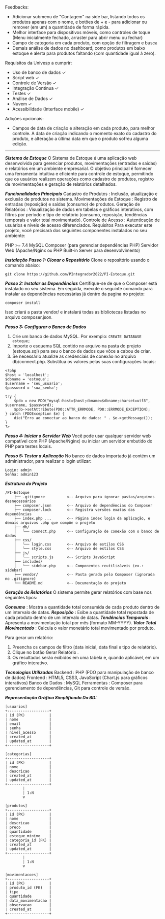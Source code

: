 Feedbacks:

- Adicionar submenu de "Contagem" na side bar, listando todos os produtos apenas com o nome, e botões de + e - para adicionar ou remover (em um) a quantidade de forma rápida.
- Melhor interface para dispositivos móveis, como controles de toque (Menu inicialmente fechado, arraster para abrir menu ou fechar)
- Campo de categoria em cada produto, com opção de filtragem e busca
- Demais análise de dados no dashboard, como produtos em baixo estoque e alerta para produtos faltando (com quantidade igual à zero).

Requisitos da Univesp a cumprir:

- Uso de banco de dados ✓
- Script web ✓
- Controle de Versão ✓
- Integração Contínua ✓
- Testes ✓
- Análise de Dados ✓
- Nuvem ✓
- Acessibilidade (Interface mobile) ✓

Adições opcionais:
- Campos de data de criação e alteração em cada produto, para melhor controle. A data de criação indicando o momento exato do cadastro do produto, e alteração a última data em que o produto sofreu alguma edição.
 
---

***Sistema de Estoque***
O Sistema de Estoque é uma aplicação web desenvolvida para gerenciar produtos, movimentações (entradas e saídas) e relatórios em um ambiente empresarial. O objetivo principal é fornecer uma ferramenta intuitiva e eficiente para controle de estoque, permitindo que os usuários realizem operações como cadastro de produtos, registro de movimentações e geração de relatórios detalhados.

***Funcionalidades Principais***
Cadastro de Produtos : Inclusão, atualização e exclusão de produtos no sistema.
Movimentações de Estoque : Registro de entradas (reposição) e saídas (consumo) de produtos.
Geração de Relatórios : Visualização de dados em tabelas e gráficos interativos, com filtros por período e tipo de relatório (consumo, reposição, tendências temporais e valor total movimentado).
Controle de Acesso : Autenticação de usuários e níveis de acesso diferenciados.
Requisitos
Para executar este projeto, você precisará dos seguintes componentes instalados no seu ambiente:

PHP >= 7.4
MySQL
Composer (para gerenciar dependências PHP)
Servidor Web (Apache/Nginx ou PHP Built-in Server para desenvolvimento)

***Instalação***
***Passo 1: Clonar o Repositório***
Clone o repositório usando o comando abaixo:
```
git clone https://github.com/PIntegrador2022/PI-Estoque.git
```
***Passo 2: Instalar as Dependências***
Certifique-se de que o Composer está instalado no seu sistema. Em seguida, execute o seguinte comando para instalar as dependências necessárias já dentro da pagina no projeto:
```
composer install
```
Isso criará a pasta vendor/ e instalará todas as bibliotecas listadas no arquivo composer.json.

***Passo 3: Configurar o Banco de Dados***
1. Crie um banco de dados MySQL. Por exemplo:
```CREATE DATABASE estoque;```
2. Importe o esquema SQL contido no arquivo na pasta do projeto (estoque.sql) para seu o banco de dados que vôce a cabou de criar.
3. Se necessário atualize as credenciais de conexão no arquivo db/connect.php. Substitua os valores pelas suas configurações locais:
```
<?php
$host = 'localhost';
$dbname = 'estoque';
$username = 'seu_usuario';
$password = 'sua_senha';

try {
    $pdo = new PDO("mysql:host=$host;dbname=$dbname;charset=utf8", $username, $password);
    $pdo->setAttribute(PDO::ATTR_ERRMODE, PDO::ERRMODE_EXCEPTION);
} catch (PDOException $e) {
    die("Erro ao conectar ao banco de dados: " . $e->getMessage());
}
?>
```
***Passo 4: Iniciar o Servidor Web***
Você pode usar qualquer servidor web compatível com PHP (Apache/Nginx) ou iniciar um servidor embutido do PHP para testes locais.

***Passo 5: Testar a Aplicação***
No banco de dados importado já contém um administrador, para realizar o login utilizar:
```
Login: admin
Senha: admin123
```

***Estrutura do Projeto***
```
/PI-Estoque
    ├── .gitignore          <-- Arquivo para ignorar pastas/arquivos desnecessários
    ├── composer.json       <-- Arquivo de dependências do Composer
    ├── composer.lock       <-- Registra versões exatas das dependências
    ├── index.php ...       <-- Página index login da aplicação, e demais arquivos .php que compõe o projeto
    ├── db/
    │   └── connect.php     <-- Configuração de conexão com o banco de dados
    ├── css/
    │   └── login.css       <-- Arquivo de estilos CSS
    │   └── style.css       <-- Arquivo de estilos CSS
    ├── js/
    │   └── scripts.js      <-- Scripts JavaScript
    ├── includes/
    │   └── sidebar.php     <-- Componentes reutilizáveis (ex.: sidebar)
    ├── vendor/             <-- Pasta gerada pelo Composer (ignorada no .gitignore)
    └── README.md           <-- Documentação do projeto
```

***Geração de Relatórios***
O sistema permite gerar relatórios com base nos seguintes tipos:

***Consumo*** : Mostra a quantidade total consumida de cada produto dentro de um intervalo de datas.
***Reposição*** : Exibe a quantidade total repostada de cada produto dentro de um intervalo de datas.
***Tendências Temporais*** : Apresenta a movimentação total por mês (formato MM-YYYY).
***Valor Total Movimentado*** : Calcula o valor monetário total movimentado por produto.

Para gerar um relatório:
1. Preencha os campos de filtro (data inicial, data final e tipo de relatório).
2. Clique no botão Gerar Relatório .
3. Os resultados serão exibidos em uma tabela e, quando aplicável, em um gráfico interativo.

***Tecnologias Utilizadas***
Backend : PHP (PDO para manipulação de banco de dados)
Frontend : HTML5, CSS3, JavaScript (Chart.js para gráficos interativos)
Banco de Dados : MySQL
Ferramentas : Composer para gerenciamento de dependências, Git para controle de versão.

***Representação Gráfica Simplificada Do BD:***
```
[usuarios]
+-------------------+
| id (PK)           |
| nome              |
| email             |
| senha             |
| nivel_acesso      |
| created_at        |
| updated_at        |
+-------------------+

[categorias]
+-------------------+
| id (PK)           |
| nome              |
| descricao         |
| created_at        |
| updated_at        |
+-------------------+
        |
        | 1:N
        v

[produtos]
+-------------------+
| id (PK)           |
| nome              |
| descricao         |
| preco             |
| quantidade        |
| estoque_minimo    |
| categoria_id (FK) |
| created_at        |
| updated_at        |
+-------------------+
        |
        | 1:N
        v

[movimentacoes]
+-------------------+
| id (PK)           |
| produto_id (FK)   |
| tipo              |
| quantidade        |
| data_movimentacao |
| observacao        |
| created_at        |
+-------------------+
```